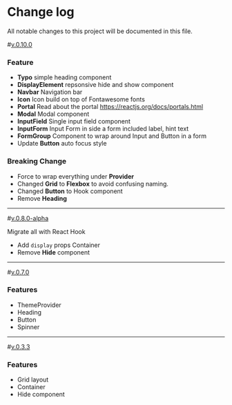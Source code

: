 # Change log

All notable changes to this project will be documented in this file.

<a name="0.10.0"></a>#[v.0.10.0]()

### Feature

- **Typo** simple heading component
- **DisplayElement** repsonsive hide and show component
- **Navbar** Navigation bar
- **Icon** Icon build on top of Fontawesome fonts
- **Portal** Read about the portal https://reactjs.org/docs/portals.html
- **Modal** Modal component
- **InputField** Single input field component
- **InputForm** Input Form in side a form included label, hint text
- **FormGroup** Component to wrap around Input and Button in a form
- Update **Button** auto focus style

### Breaking Change

- Force to wrap everything under **Provider**
- Changed **Grid** to **Flexbox** to avoid confusing naming.
- Changed **Button** to Hook component
- Remove **Heading**

---

<a name="0.8.0-alpha"></a>#[v.0.8.0-alpha]()

Migrate all with React Hook

- Add `display` props Container
- Remove **Hide** component

---

<a name="0.7.0"></a>#[v.0.7.0]()

### Features

- ThemeProvider
- Heading
- Button
- Spinner

---

<a name="0.3.3"></a> #[v.0.3.3](https://github.com/we-mak/w-design/compare/hotfix/0.3.2...master)

### Features

- Grid layout
- Container
- Hide component
